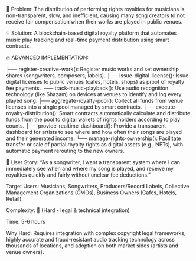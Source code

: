 🎯 Problem: The distribution of performing rights royalties for musicians is non-transparent, slow, and inefficient, causing many song creators to not receive fair compensation when their works are played in public venues.

💡 Solution: A blockchain-based digital royalty platform that automates music play tracking and real-time payment distribution using smart contracts.

🔥 ADVANCED IMPLEMENTATION:

├── register-creative-work(): Register music works and set ownership shares (songwriters, composers, labels).
├── issue-digital-license(): Issue digital licenses to public venues (cafes, hotels, shops) as proof of royalty fee payments.
├── track-music-playback(): Use audio recognition technology (like Shazam) on devices at venues to identify and log every played song.
├── aggregate-royalty-pool(): Collect all funds from venue licenses into a single pool managed by smart contracts.
├── execute-royalty-distribution(): Smart contracts automatically calculate and distribute funds from the pool to digital wallets of rights holders according to play counts.
├── provide-realtime-dashboard(): Provide a transparent dashboard for artists to see where and how often their songs are played and their generated income.
└── manage-rights-ownership(): Facilitate transfer or sale of partial royalty rights as digital assets (e.g., NFTs), with automatic payment rerouting to the new owners.

🎯 User Story:
“As a songwriter, I want a transparent system where I can immediately see when and where my song is played, and receive my royalties quickly and fairly without unclear fee deductions.”

Target Users: Musicians, Songwriters, Producers/Record Labels, Collective Management Organizations (CMOs), Business Owners (Cafes, Hotels, Retail).

Complexity: 🔴 (Hard - legal & technical integration)

Time: 5-6 hours

Why Hard: Requires integration with complex copyright legal frameworks, highly accurate and fraud-resistant audio tracking technology across thousands of locations, and adoption on both market sides (artists and venue owners).


